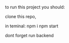 to run this project you should:

clone this repo, 

in teminal:
npm i
npm start

dont forget run backend
